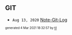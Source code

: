 ## GIT


* <code>Aug 13, 2020</code> [Note-Git-Log](2020-08-13T14-39-44-note-git-log.md)

<sup><sub>generated 4 Mar 2021 18:32:57 by <a href='https://github.com/senorprogrammer/til'>til</a></sub></sup>
